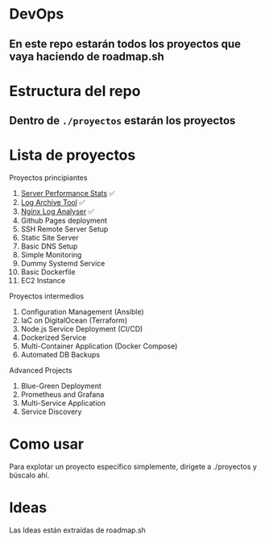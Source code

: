 # DevOps
En este repo estarán todos los proyectos que vaya haciendo de roadmap.sh
---
# Estructura del repo
Dentro de ``./proyectos`` estarán los proyectos
---

# Lista de proyectos
Proyectos principiantes

1. [Server Performance Stats](https://github.com/v019-exe/devops/tree/main/proyectos/Server%20Performance%20Tool) ✅
2. [Log Archive Tool](https://github.com/v019-exe/devops/tree/main/proyectos/Log%20Archive%20Tool) ✅
3. [Nginx Log Analyser](https://github.com/v019-exe/devops/tree/main/proyectos/Nginx%20Log%20Analyser) ✅
4. Github Pages deployment
5. SSH Remote Server Setup
6. Static Site Server
7. Basic DNS Setup
8. Simple Monitoring
9. Dummy Systemd Service
10. Basic Dockerfile
11. EC2 Instance

Proyectos intermedios
1. Configuration Management (Ansible)
2. IaC on DigitalOcean (Terraform)
3. Node.js Service Deployment (CI/CD)
4. Dockerized Service
5. Multi-Container Application (Docker Compose)
6. Automated DB Backups

Advanced Projects
1. Blue-Green Deployment
2. Prometheus and Grafana
3. Multi-Service Application
4. Service Discovery

# Como usar

Para explotar un proyecto específico simplemente, dirigete a ./proyectos y búscalo ahí.

# Ideas
Las Ideas están extraídas de roadmap.sh